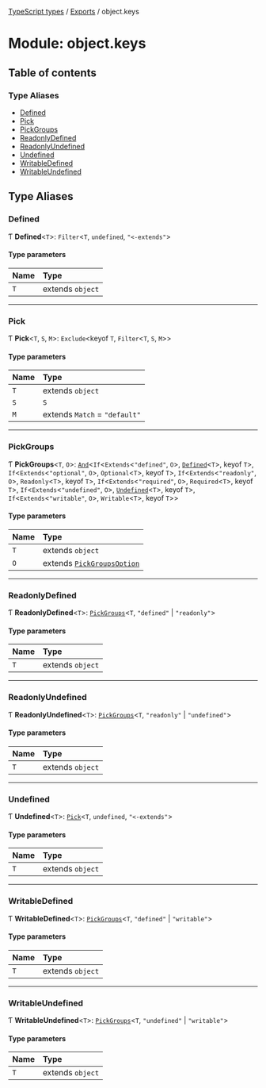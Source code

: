 [TypeScript types](../index.md) / [Exports](../modules.md) / object.keys

# Module: object.keys

## Table of contents

### Type Aliases

- [Defined](object_keys.md#defined)
- [Pick](object_keys.md#pick)
- [PickGroups](object_keys.md#pickgroups)
- [ReadonlyDefined](object_keys.md#readonlydefined)
- [ReadonlyUndefined](object_keys.md#readonlyundefined)
- [Undefined](object_keys.md#undefined)
- [WritableDefined](object_keys.md#writabledefined)
- [WritableUndefined](object_keys.md#writableundefined)

## Type Aliases

### Defined

Ƭ **Defined**<`T`\>: `Filter`<`T`, `undefined`, ``"<-extends"``\>

#### Type parameters

| Name | Type |
| :------ | :------ |
| `T` | extends `object` |

___

### Pick

Ƭ **Pick**<`T`, `S`, `M`\>: `Exclude`<keyof `T`, `Filter`<`T`, `S`, `M`\>\>

#### Type parameters

| Name | Type |
| :------ | :------ |
| `T` | extends `object` |
| `S` | `S` |
| `M` | extends `Match` = ``"default"`` |

___

### PickGroups

Ƭ **PickGroups**<`T`, `O`\>: [`And`](core.md#and)<`If`<`Extends`<``"defined"``, `O`\>, [`Defined`](object_keys.md#defined)<`T`\>, keyof `T`\>, `If`<`Extends`<``"optional"``, `O`\>, `Optional`<`T`\>, keyof `T`\>, `If`<`Extends`<``"readonly"``, `O`\>, `Readonly`<`T`\>, keyof `T`\>, `If`<`Extends`<``"required"``, `O`\>, `Required`<`T`\>, keyof `T`\>, `If`<`Extends`<``"undefined"``, `O`\>, [`Undefined`](object_keys.md#undefined)<`T`\>, keyof `T`\>, `If`<`Extends`<``"writable"``, `O`\>, `Writable`<`T`\>, keyof `T`\>\>

#### Type parameters

| Name | Type |
| :------ | :------ |
| `T` | extends `object` |
| `O` | extends [`PickGroupsOption`](object_keys_internal.md#pickgroupsoption) |

___

### ReadonlyDefined

Ƭ **ReadonlyDefined**<`T`\>: [`PickGroups`](object_keys.md#pickgroups)<`T`, ``"defined"`` \| ``"readonly"``\>

#### Type parameters

| Name | Type |
| :------ | :------ |
| `T` | extends `object` |

___

### ReadonlyUndefined

Ƭ **ReadonlyUndefined**<`T`\>: [`PickGroups`](object_keys.md#pickgroups)<`T`, ``"readonly"`` \| ``"undefined"``\>

#### Type parameters

| Name | Type |
| :------ | :------ |
| `T` | extends `object` |

___

### Undefined

Ƭ **Undefined**<`T`\>: [`Pick`](object_keys.md#pick)<`T`, `undefined`, ``"<-extends"``\>

#### Type parameters

| Name | Type |
| :------ | :------ |
| `T` | extends `object` |

___

### WritableDefined

Ƭ **WritableDefined**<`T`\>: [`PickGroups`](object_keys.md#pickgroups)<`T`, ``"defined"`` \| ``"writable"``\>

#### Type parameters

| Name | Type |
| :------ | :------ |
| `T` | extends `object` |

___

### WritableUndefined

Ƭ **WritableUndefined**<`T`\>: [`PickGroups`](object_keys.md#pickgroups)<`T`, ``"undefined"`` \| ``"writable"``\>

#### Type parameters

| Name | Type |
| :------ | :------ |
| `T` | extends `object` |
